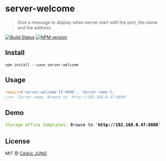 # server-welcome

> Give a message to display when server start with the port, the name and the address.

[![Build Status](https://travis-ci.org/cedced19/server-welcome.svg)](https://travis-ci.org/cedced19/server-welcome)
[![NPM version](https://badge.fury.io/js/server-welcome.svg)](http://badge.fury.io/js/server-welcome)

## Install

```
npm install --save server-welcome
```

## Usage

```js
require('server-welcome')('8080', 'Server name');
//=> 'Server name: Browse to 'http://192.168.0.47:8080''
```
## Demo

![Demo](demo.png)

## License

MIT @ [Cédric JUNG](https://cedced19.github.io/)
